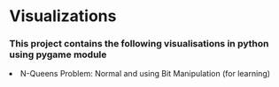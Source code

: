 # Visualizations
<h3>This project contains the following  visualisations in python using pygame module</h3>
<table>
<li>N-Queens Problem: Normal and using Bit Manipulation (for learning)</li>
</table>